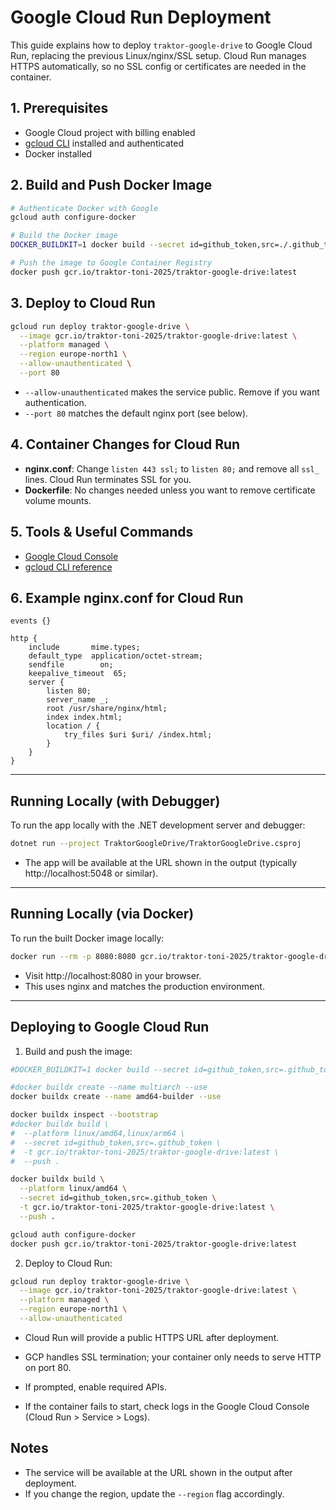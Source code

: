 # Google Cloud Run Deployment

This guide explains how to deploy `traktor-google-drive` to Google Cloud Run, replacing the previous Linux/nginx/SSL setup. Cloud Run manages HTTPS automatically, so no SSL config or certificates are needed in the container.

## 1. Prerequisites

- Google Cloud project with billing enabled
- [gcloud CLI](https://cloud.google.com/sdk/docs/install) installed and authenticated
- Docker installed

## 2. Build and Push Docker Image

```bash
# Authenticate Docker with Google
gcloud auth configure-docker

# Build the Docker image
DOCKER_BUILDKIT=1 docker build --secret id=github_token,src=./.github_token -t gcr.io/traktor-toni-2025/traktor-google-drive:latest .

# Push the image to Google Container Registry
docker push gcr.io/traktor-toni-2025/traktor-google-drive:latest
```

## 3. Deploy to Cloud Run

```bash
gcloud run deploy traktor-google-drive \
  --image gcr.io/traktor-toni-2025/traktor-google-drive:latest \
  --platform managed \
  --region europe-north1 \
  --allow-unauthenticated \
  --port 80
```

- `--allow-unauthenticated` makes the service public. Remove if you want authentication.
- `--port 80` matches the default nginx port (see below).

## 4. Container Changes for Cloud Run

- **nginx.conf**: Change `listen 443 ssl;` to `listen 80;` and remove all `ssl_` lines. Cloud Run terminates SSL for you.
- **Dockerfile**: No changes needed unless you want to remove certificate volume mounts.

## 5. Tools & Useful Commands

- [Google Cloud Console](https://console.cloud.google.com/run)
- [gcloud CLI reference](https://cloud.google.com/sdk/gcloud/reference/run/deploy)

## 6. Example nginx.conf for Cloud Run

```
events {}

http {
    include       mime.types;
    default_type  application/octet-stream;
    sendfile        on;
    keepalive_timeout  65;
    server {
        listen 80;
        server_name _;
        root /usr/share/nginx/html;
        index index.html;
        location / {
            try_files $uri $uri/ /index.html;
        }
    }
}
```

---

## Running Locally (with Debugger)

To run the app locally with the .NET development server and debugger:

```sh
dotnet run --project TraktorGoogleDrive/TraktorGoogleDrive.csproj
```

- The app will be available at the URL shown in the output (typically http://localhost:5048 or similar).

---

## Running Locally (via Docker)

To run the built Docker image locally:

```sh
docker run --rm -p 8080:8080 gcr.io/traktor-toni-2025/traktor-google-drive:latest
```

- Visit http://localhost:8080 in your browser.
- This uses nginx and matches the production environment.

---

## Deploying to Google Cloud Run

1. Build and push the image:

```sh
#DOCKER_BUILDKIT=1 docker build --secret id=github_token,src=.github_token -t gcr.io/traktor-toni-2025/traktor-google-drive:latest .

#docker buildx create --name multiarch --use
docker buildx create --name amd64-builder --use

docker buildx inspect --bootstrap
#docker buildx build \
#  --platform linux/amd64,linux/arm64 \
#  --secret id=github_token,src=.github_token \
#  -t gcr.io/traktor-toni-2025/traktor-google-drive:latest \
#  --push .

docker buildx build \
  --platform linux/amd64 \
  --secret id=github_token,src=.github_token \
  -t gcr.io/traktor-toni-2025/traktor-google-drive:latest \
  --push .

gcloud auth configure-docker
docker push gcr.io/traktor-toni-2025/traktor-google-drive:latest
```

2. Deploy to Cloud Run:

```sh
gcloud run deploy traktor-google-drive \
  --image gcr.io/traktor-toni-2025/traktor-google-drive:latest \
  --platform managed \
  --region europe-north1 \
  --allow-unauthenticated
```

- Cloud Run will provide a public HTTPS URL after deployment.
- GCP handles SSL termination; your container only needs to serve HTTP on port 80.

- If prompted, enable required APIs.
- If the container fails to start, check logs in the Google Cloud Console (Cloud Run > Service > Logs).

## Notes

- The service will be available at the URL shown in the output after deployment.
- If you change the region, update the `--region` flag accordingly.
